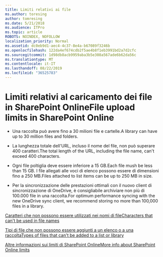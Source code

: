 ```yaml
---
title: Limiti relativi ai file
ms.author: toresing
author: tomresing
ms.date: 5/21/2018
ms.audience: ITPro
ms.topic: article
ROBOTS: NOINDEX, NOFOLLOW
localization_priority: Normal
ms.assetid: dc0eb9d1-aec4-4c37-8e4a-b67089f3246b
ms.openlocfilehash: 122da4ef674cdb2f5ae4b8f1eb3991bd2a7d2cfc
ms.sourcegitcommit: 1d98db8acb9959aba3b5e308a567ade6b62da56c
ms.translationtype: MT
ms.contentlocale: it-IT
ms.lasthandoff: 08/22/2019
ms.locfileid: "36525783"
---
```

# <a name="file-upload-limits-in-sharepoint-online"></a><span data-ttu-id="6c1e4-102">Limiti relativi al caricamento dei file in SharePoint Online</span><span class="sxs-lookup"><span data-stu-id="6c1e4-102">File upload limits in SharePoint Online</span></span>

- <span data-ttu-id="6c1e4-103">Una raccolta può avere fino a 30 milioni file e cartelle.</span><span class="sxs-lookup"><span data-stu-id="6c1e4-103">A library can have up to 30 million files and folders.</span></span>
    
- <span data-ttu-id="6c1e4-104">La lunghezza totale dell'URL, incluso il nome del file, non può superare 400 caratteri.</span><span class="sxs-lookup"><span data-stu-id="6c1e4-104">The total length of the URL, including the file name, can't exceed 400 characters.</span></span>
    
- <span data-ttu-id="6c1e4-105">Ogni file poltiglia deve essere inferiore a 15 GB.</span><span class="sxs-lookup"><span data-stu-id="6c1e4-105">Each file mush be less than 15 GB.</span></span> <span data-ttu-id="6c1e4-106">I file allegati alle voci di elenco possono essere di dimensioni fino a 250 MB.</span><span class="sxs-lookup"><span data-stu-id="6c1e4-106">Files attached to list items can be up to 250 MB in size.</span></span>
    
- <span data-ttu-id="6c1e4-107">Per la sincronizzazione delle prestazioni ottimali con il nuovo client di sincronizzazione di OneDrive, è consigliabile archiviare non più di 100.000 file in una raccolta.</span><span class="sxs-lookup"><span data-stu-id="6c1e4-107">For optimum performance syncing with the new OneDrive sync client, we recommend storing no more than 100,000 files in a library.</span></span> 
    
[<span data-ttu-id="6c1e4-108">Caratteri che non possono essere utilizzati nei nomi di file</span><span class="sxs-lookup"><span data-stu-id="6c1e4-108">Characters that can't be used in file names</span></span>](https://go.microsoft.com/fwlink/?linkid=866430)
  
[<span data-ttu-id="6c1e4-109">Tipi di file che non possono essere aggiunti a un elenco o a una raccolta</span><span class="sxs-lookup"><span data-stu-id="6c1e4-109">Types of files that can't be added to a list or library</span></span>](https://go.microsoft.com/fwlink/?linkid=273757)
  
[<span data-ttu-id="6c1e4-110">Altre informazioni sui limiti di SharePoint Online</span><span class="sxs-lookup"><span data-stu-id="6c1e4-110">More info about SharePoint Online limits</span></span>](https://go.microsoft.com/fwlink/?linkid=271273)
  

